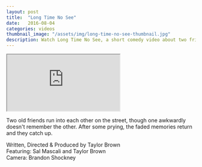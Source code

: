 ```yaml
---
layout: post
title:  "Long Time No See"
date:   2016-08-04
categories: videos
thumbnail_image: "/assets/img/long-time-no-see-thumbnail.jpg"
description: Watch Long Time No See, a short comedy video about two friends running into each other and catching up.
---
```


<div class="embed-responsive embed-responsive-16by9">
	<iframe class="embed-responsive-item" src="http://www.youtube.com/embed/AWutn4hW1UQ?rel=0" allowfullscreen></iframe>
</div>

Two old friends run into each other on the street, though one awkwardly doesn't remember the other. After some prying, the faded memories return and they catch up.

Written, Directed & Produced by Taylor Brown<br> 
Featuring: Sal Mascali and Taylor Brown<br>
Camera: Brandon Shockney